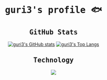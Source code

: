 
<div align="center">

<samp>

# guri3's profile 🐟

</samp>

</div>

<div align="center">

<samp>

## GitHub Stats

</samp>


[![guri3's GitHub stats](https://github-readme-stats-guri3.vercel.app/api?username=guri3&show_icons=true&theme=github_dark_dimmed&rank_icon=github)](https://github.com/anuraghazra/github-readme-stats)
[![guri3's Top Langs](https://github-readme-stats-guri3.vercel.app/api/top-langs/?username=guri3&layout=compact&theme=github_dark_dimmed)](https://github.com/anuraghazra/github-readme-stats)

</div>

<div align="center">

<samp>

## Technology

<div align="center">
  <a href="https://skillicons.dev">
    <img src="https://skillicons.dev/icons?i=ruby,rails,php,laravel,crystal,js,ts,react,nextjs,html,flutter,mysql,aws,phpstorm,vscode,vim&perline=8" />
  </a>
</div>

</samp>

</div>
